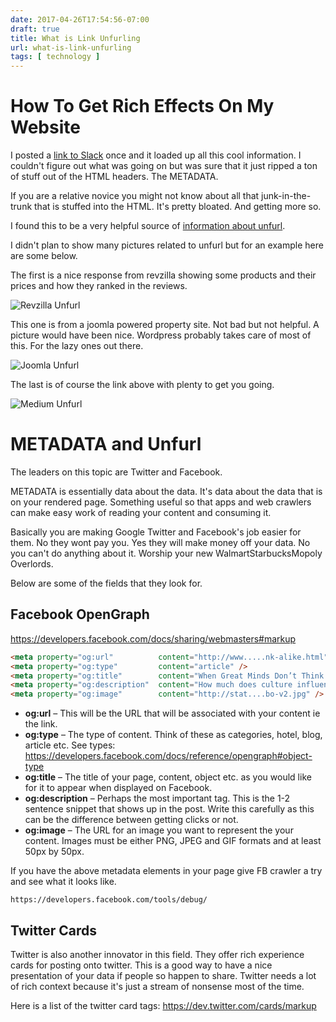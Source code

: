 ```yaml
---
date: 2017-04-26T17:54:56-07:00
draft: true
title: What is Link Unfurling
url: what-is-link-unfurling
tags: [ technology ]
---
```


# How To Get Rich Effects On My Website

I posted a [link to Slack](https://api.slack.com/docs/message-link-unfurling) once and it loaded up all this cool information.  I couldn't figure out what was going on but was sure that it just ripped a ton of stuff out of the HTML headers. The METADATA.  

If you are a relative novice you might not know about all that junk-in-the-trunk that is stuffed into the HTML. It's pretty bloated. And getting more so.

I found this to be a very helpful source of [information about unfurl](https://medium.com/slack-developer-blog/everything-you-ever-wanted-to-know-about-unfurling-but-were-afraid-to-ask-or-how-to-make-your-e64b4bb9254).

I didn't plan to show many pictures related to unfurl but for an example here are some below.


The first is a nice response from revzilla showing some products and their prices and how they ranked in the reviews.

![Revzilla Unfurl](/images/unfurl1.jpg)

This one is from a joomla powered property site. Not bad but not helpful. A picture would have been nice. Wordpress probably takes care of most of this. For the lazy ones out there.

![Joomla Unfurl](/images/unfurl2.jpg)

The last is of course the link above with plenty to get you going.

![Medium Unfurl](/images/unfurl3.jpg)

# METADATA and Unfurl

The leaders on this topic are Twitter and Facebook.

METADATA is essentially data about the data.  It's data about the data that is on your rendered page. Something useful so that apps and web crawlers can make easy work of reading your content and consuming it.

Basically you are making Google Twitter and Facebook's job easier for them. No they wont pay you. Yes they will make money off your data. No you can't do anything about it. Worship your new WalmartStarbucksMopoly Overlords.


Below are some of the fields that they look for.

## Facebook OpenGraph

https://developers.facebook.com/docs/sharing/webmasters#markup

```html
<meta property="og:url"          content="http://www.....nk-alike.html" />
<meta property="og:type"         content="article" />
<meta property="og:title"        content="When Great Minds Don’t Think Alike" />
<meta property="og:description"  content="How much does culture influence thinking?" />
<meta property="og:image"        content="http://stat....bo-v2.jpg" />
```


- **og:url** – This will be the URL that will be associated with your content ie the link.
- **og:type** – The type of content. Think of these as categories, hotel, blog, article etc. See types: https://developers.facebook.com/docs/reference/opengraph#object-type
- **og:title** – The title of your page, content, object etc. as you would like for it to appear when displayed on Facebook.
- **og:description** – Perhaps the most important tag. This is the 1-2 sentence snippet that shows up in the post. Write this carefully as this can be the difference between getting clicks or not.
- **og:image** – The URL for an image you want to represent the your content. Images must be either PNG, JPEG and GIF formats and at least 50px by 50px.


If you have the above metadata elements in your page give FB crawler a try and see what it looks like.

    https://developers.facebook.com/tools/debug/

## Twitter Cards

Twitter is also another innovator in this field. They offer rich experience cards for posting onto twitter. This is a good way to have a nice presentation of your data if people so happen to share. Twitter needs a lot of rich context because it's just a stream of nonsense most of the time.

Here is a list of the twitter card tags: https://dev.twitter.com/cards/markup


#
